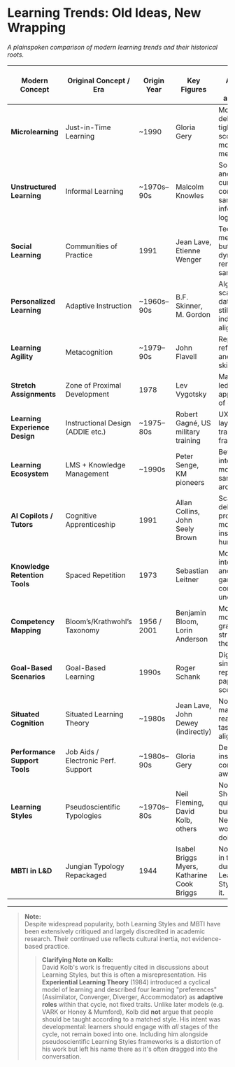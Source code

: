# Learning Trends: Old Ideas, New Wrapping  
*A plainspoken comparison of modern learning trends and their historical roots.*

| Modern Concept                | Original Concept / Era               | Origin Year | Key Figures                          | What’s Actually New (if anything)                                |
|------------------------------|--------------------------------------|-------------|--------------------------------------|------------------------------------------------------------------|
| **Microlearning**            | Just-in-Time Learning                | ~1990       | Gloria Gery                          | Mobile delivery, tighter scoping, more media-rich                |
| **Unstructured Learning**    | Informal Learning                    | ~1970s–90s  | Malcolm Knowles                      | Social feeds and AI-curated content, but same informal logic     |
| **Social Learning**          | Communities of Practice              | 1991        | Jean Lave, Etienne Wenger            | Tech mediation, but human dynamics remain the same               |
| **Personalized Learning**    | Adaptive Instruction                 | ~1960s–90s  | B.F. Skinner, M. Gordon               | Algorithmic scale, richer data—goal still individual alignment   |
| **Learning Agility**         | Metacognition                        | ~1979–90s   | John Flavell                         | Repackaged reflection and transfer skills                        |
| **Stretch Assignments**      | Zone of Proximal Development         | 1978        | Lev Vygotsky                         | Manager-led application of old theory                            |
| **Learning Experience Design** | Instructional Design (ADDIE etc.)  | ~1975–80s   | Robert Gagné, US military training   | UX design layered over traditional ID frameworks                 |
| **Learning Ecosystem**       | LMS + Knowledge Management           | ~1990s      | Peter Senge, KM pioneers             | Better integration, more tools, same architecture                |
| **AI Copilots / Tutors**     | Cognitive Apprenticeship             | 1991        | Allan Collins, John Seely Brown      | Scaffolding delivered by probabilistic models instead of humans  |
| **Knowledge Retention Tools**| Spaced Repetition                    | 1973        | Sebastian Leitner                    | More interactivity and gamification, core method unchanged       |
| **Competency Mapping**       | Bloom’s/Krathwohl’s Taxonomy         | 1956 / 2001 | Benjamin Bloom, Lorin Anderson       | More visual, more granular, but structurally the same            |
| **Goal-Based Scenarios**     | Goal-Based Learning                  | 1990s       | Roger Schank                         | Digital simulation replaces paper scenario                       |
| **Situated Cognition**       | Situated Learning Theory             | ~1980s      | Jean Lave, John Dewey (indirectly)   | Now marketed as real-world task alignment                        |
| **Performance Support Tools**| Job Aids / Electronic Perf. Support  | ~1980s–90s  | Gloria Gery                          | Delivered inside apps, context-aware                             |
| **Learning Styles**          | Pseudoscientific Typologies          | ~1970s–80s  | Neil Fleming, David Kolb, others     | None. Should be quietly buried. Never worked. Still doing harm.  |
| **MBTI in L&D**              | Jungian Typology Repackaged          | 1944        | Isabel Briggs Myers, Katharine Cook Briggs | None. Put it in the same dumpster as Learning Styles. Burn it.   |

---

> **Note:**  
> Despite widespread popularity, both Learning Styles and MBTI have been extensively critiqued and largely discredited in academic research. Their continued use reflects cultural inertia, not evidence-based practice.
>
> > **Clarifying Note on Kolb:**  
> David Kolb's work is frequently cited in discussions about Learning Styles, but this is often a misrepresentation. His **Experiential Learning Theory** (1984) introduced a cyclical model of learning and described four learning "preferences" (Assimilator, Converger, Diverger, Accommodator) as **adaptive roles** within that cycle, not fixed traits. Unlike later models (e.g. VARK or Honey & Mumford), Kolb did **not** argue that people should be taught according to a matched style. His intent was developmental: learners should engage with *all* stages of the cycle, not remain boxed into one. Including him alongside pseudoscientific Learning Styles frameworks is a distortion of his work but left his name there as it's often dragged into the conversation.

